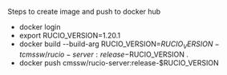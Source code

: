 Steps to create image and push to docker hub

* docker login
* export RUCIO_VERSION=1.20.1
* docker build --build-arg RUCIO_VERSION=$RUCIO_VERSION -t cmssw/rucio-server:release-$RUCIO_VERSION .
* docker push cmssw/rucio-server:release-$RUCIO_VERSION
